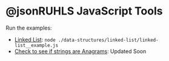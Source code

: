 # @jsonRUHLS JavaScript Tools

Run the examples:

- [Linked List](./data-structures/linked-list/linked-list__example.js):  `node ./data-structures/linked-list/linked-list__example.js`
- [Check to see if strings are Anagrams](./string-utilities/checkIsAnagram.js): Updated Soon
